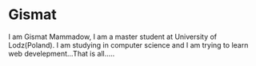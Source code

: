 # Gismat

I am Gismat Mammadow, I am a master student at University of Lodz(Poland). I am studying in computer science and I am trying to learn web develepment...That is all.....
